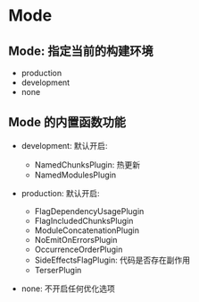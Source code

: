 # Mode

## Mode: 指定当前的构建环境

-   production
-   development
-   none

## Mode 的内置函数功能

-   development: 默认开启:

    -   NamedChunksPlugin: 热更新
    -   NamedModulesPlugin

-   production: 默认开启:

    -   FlagDependencyUsagePlugin
    -   FlagIncludedChunksPlugin
    -   ModuleConcatenationPlugin
    -   NoEmitOnErrorsPlugin
    -   OccurrenceOrderPlugin
    -   SideEffectsFlagPlugin: 代码是否存在副作用
    -   TerserPlugin

-   none: 不开启任何优化选项
